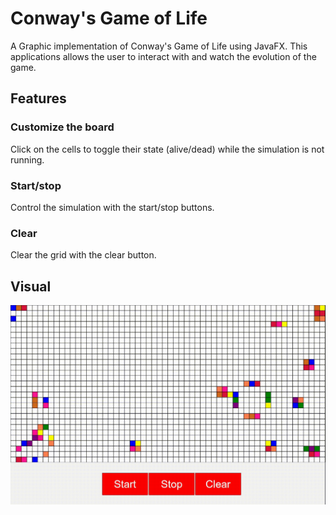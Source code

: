 # Conway's Game of Life

A Graphic implementation of Conway's Game of Life using JavaFX. This applications allows the user to interact with and watch the evolution of the game.

## Features
### Customize the board

Click on the cells to toggle their state (alive/dead) while the simulation is not running.

### Start/stop

Control the simulation with the start/stop buttons.

### Clear

Clear the grid with the clear button.

## Visual 
![](https://github.com/NicolaPapini/Conway-s-Game-of-Life/blob/main/GifConway.gif)
